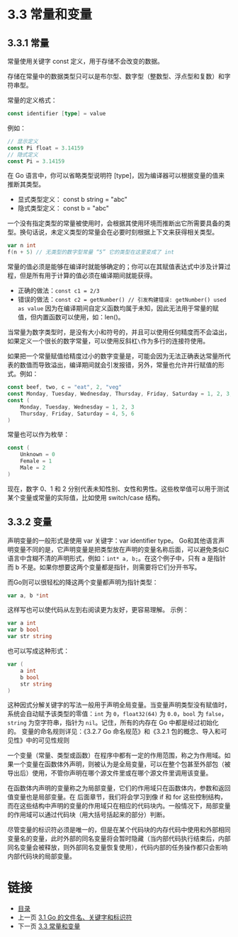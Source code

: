 # 3.3 常量和变量

## 3.3.1 常量
常量使用关键字 const 定义，用于存储不会改变的数据。

存储在常量中的数据类型只可以是布尔型、数字型（整数型、浮点型和复数）和字符串型。

常量的定义格式：
```go
const identifier [type] = value
```
例如：

```go
// 显示定义
const Pi float = 3.14159
// 隐式定义
const Pi = 3.14159
```
在 Go 语言中，你可以省略类型说明符 [type]，因为编译器可以根据变量的值来推断其类型。
- 显式类型定义： const b string = "abc"
- 隐式类型定义： const b = "abc"

一个没有指定类型的常量被使用时，会根据其使用环境而推断出它所需要具备的类型。换句话说，未定义类型的常量会在必要时刻根据上下文来获得相关类型。
```go
var n int
f(n + 5) // 无类型的数字型常量 “5” 它的类型在这里变成了 int
```

常量的值必须是能够在编译时就能够确定的；你可以在其赋值表达式中涉及计算过程，但是所有用于计算的值必须在编译期间就能获得。
- 正确的做法：`const c1 = 2/3`
- 错误的做法：`const c2 = getNumber() // 引发构建错误: getNumber() used as value`
因为在编译期间自定义函数均属于未知，因此无法用于常量的赋值，但内置函数可以使用，如：len()。

当常量为数字类型时，是没有大小和符号的，并且可以使用任何精度而不会溢出，如果定义一个很长的数字常量，可以使用反斜杠`\`作为多行的连接符使用。

如果把一个常量赋值给精度过小的数字变量是，可能会因为无法正确表达常量所代表的数值而导致溢出，编译期间就会引发报错，另外，常量也允许并行赋值的形式。例如：
```go
const beef, two, c = "eat", 2, "veg"
const Monday, Tuesday, Wednesday, Thursday, Friday, Saturday = 1, 2, 3, 4, 5, 6
const (
	Monday, Tuesday, Wednesday = 1, 2, 3
	Thursday, Friday, Saturday = 4, 5, 6
)
```

常量也可以作为枚举：
```go
const (
	Unknown = 0
	Female = 1
	Male = 2
)
```
现在，数字 0、1 和 2 分别代表未知性别、女性和男性。这些枚举值可以用于测试某个变量或常量的实际值，比如使用 switch/case 结构。



## 3.3.2 变量
声明变量的一般形式是使用 var 关键字：var identifier type。
Go和其他语言声明变量不同的是，它声明变量是把类型放在声明的变量名称后面，可以避免类似C语言中含糊不清的声明形式，例如：`int* a, b;`。在这个例子中，只有 a 是指针而 b 不是。如果你想要这两个变量都是指针，则需要将它们分开书写。

而Go则可以很轻松的降这两个变量都声明为指针类型：
```go
var a, b *int
```
这样写也可以使代码从左到右阅读更为友好，更容易理解。
示例：
```go
var a int
var b bool
var str string
```
也可以写成这种形式：
```go
var (
	a int
	b bool
	str string
)
```
这种因式分解关键字的写法一般用于声明全局变量。当变量声明类型没有赋值时，系统会自动赋予该类型的零值：`int` 为 `0`，`float32(64)` 为 `0.0`，`bool` 为 `false`，`string` 为空字符串，指针为 `nil`。记住，所有的内存在 Go 中都是经过初始化的。
变量的命名规则详见：《3.2.7 Go 命名规范》和《3.2.1 包的概念、导入和可见性》中的可见性规则

一个变量（常量、类型或函数）在程序中都有一定的作用范围，称之为作用域。如果一个变量在函数体外声明，则被认为是全局变量，可以在整个包甚至外部包（被导出后）使用，不管你声明在哪个源文件里或在哪个源文件里调用该变量。

在函数体内声明的变量称之为局部变量，它们的作用域只在函数体内，参数和返回值变量也是局部变量。在 后面章节，我们将会学习到像 if 和 for 这些控制结构，而在这些结构中声明的变量的作用域只在相应的代码块内。一般情况下，局部变量的作用域可以通过代码块（用大括号括起来的部分）判断。

尽管变量的标识符必须是唯一的，但是在某个代码块的内存代码中使用和外部相同变量名的变量，此时外部的同名变量将会暂时隐藏（当内部代码执行结束后，内部同名变量会被释放，则外部同名变量恢复使用），代码内部的任务操作都只会影响内部代码块的局部变量。

# 链接
* [目录](./directory.md)
* 上一页 [3.1 Go 的文件名、关键字和标识符](3-1.md)
* 下一页 [3.3 常量和变量](3-3.md)